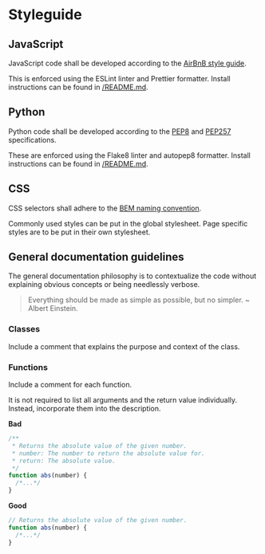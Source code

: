 # Styleguide

## JavaScript

JavaScript code shall be developed according to the [AirBnB style guide](https://github.com/airbnb/javascript).

This is enforced using the ESLint linter and Prettier formatter. Install instructions can be found in [/README.md](/README.md).

## Python

Python code shall be developed according to the [PEP8](https://pep8.org/) and [PEP257](https://www.python.org/dev/peps/pep-0257/) specifications.

These are enforced using the Flake8 linter and autopep8 formatter. Install instructions can be found in [/README.md](/README.md).

## CSS

CSS selectors shall adhere to the [BEM naming convention](http://getbem.com/naming/).

Commonly used styles can be put in the global stylesheet. Page specific styles are to be put in their own stylesheet.

## General documentation guidelines

The general documentation philosophy is to contextualize the code without explaining obvious concepts or being needlessly verbose.

> Everything should be made as simple as possible, but no simpler. ~ Albert Einstein.

### Classes

Include a comment that explains the purpose and context of the class.

### Functions

Include a comment for each function.

It is not required to list all arguments and the return value individually. Instead, incorporate them into the description.

**Bad**

```javascript
/**
 * Returns the absolute value of the given number.
 * number: The number to return the absolute value for.
 * return: The absolute value.
 */
function abs(number) {
  /*...*/
}
```

**Good**

```javascript
// Returns the absolute value of the given number.
function abs(number) {
  /*...*/
}
```
